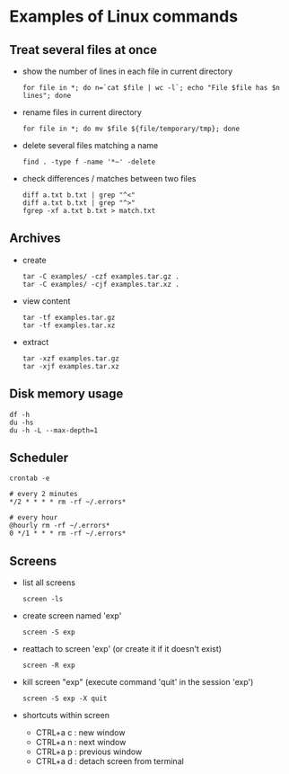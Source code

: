 # Examples of Linux commands

## Treat several files at once

* show the number of lines in each file in current directory

    ```
    for file in *; do n=`cat $file | wc -l`; echo "File $file has $n lines"; done
    ```

* rename files in current directory

    ```
    for file in *; do mv $file ${file/temporary/tmp}; done
    ```

* delete several files matching a name

    ```
    find . -type f -name '*~' -delete
    ```

* check differences / matches between two files

    ```
    diff a.txt b.txt | grep "^<"
    diff a.txt b.txt | grep "^>"
    fgrep -xf a.txt b.txt > match.txt
    ```

## Archives

* create

    ```
    tar -C examples/ -czf examples.tar.gz .
	tar -C examples/ -cjf examples.tar.xz .
    ```

* view content

    ```
    tar -tf examples.tar.gz
    tar -tf examples.tar.xz
    ```
	
* extract

    ```
    tar -xzf examples.tar.gz
    tar -xjf examples.tar.xz
    ```

## Disk memory usage

```
df -h
du -hs
du -h -L --max-depth=1
```

## Scheduler

```
crontab -e

# every 2 minutes
*/2 * * * * rm -rf ~/.errors*

# every hour
@hourly rm -rf ~/.errors*
0 */1 * * * rm -rf ~/.errors*
```

## Screens

* list all screens

    ```
    screen -ls
    ```

* create screen named 'exp'

    ```
    screen -S exp
    ```

* reattach to screen 'exp' (or create it if it doesn't exist)

    ```
    screen -R exp
    ```

* kill screen "exp" (execute command 'quit' in the session 'exp')

    ```
    screen -S exp -X quit
    ```

* shortcuts within screen
	- CTRL+a c : new window
	- CTRL+a n : next window
	- CTRL+a p : previous window
	- CTRL+a d : detach screen from terminal
